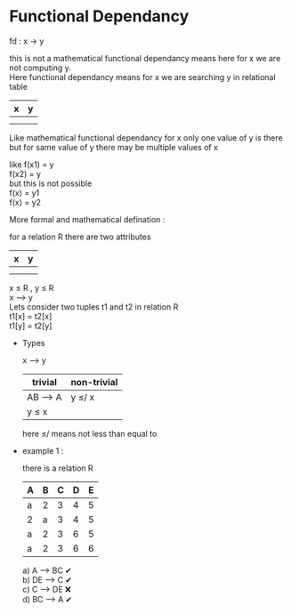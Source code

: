 # Functional Dependancy

  fd : x -> y 

  this is not a mathematical functional dependancy means here for x we are not 
  computing y. <br>
  Here functional dependancy means for x we are searching y in relational table <br>

  | x | y|
  |---|--|
  |   |   |
  |    |   |

  Like mathematical functional dependancy for x only one value of y is there
  but for same value of y there may be multiple values of x <br>

  like f(x1) = y <br>
       f(x2) = y <br>
  but this is not possible <br>
       f(x) = y1 <br>
       f(x) = y2 <br>  

  More formal and mathematical defination :

for a relation R there are two attributes <br>

  | x | y|
  |---|--|
  |   |   |
  |    |   |
         
  x ≤ R , y ≤ R   <br> 
  x --> y <br>
  Lets consider two tuples t1 and t2 in relation R <br>
  t1[x] = t2[x] <br>
  t1[y] = t2[y] <br>
  
 - Types <br>

   x --> y

   |trivial | non-trivial |
   |--------|-------------|
   |AB --> A  |     y ≤/ x  |
   |y ≤ x|   |
   
   here ≤/ means not less than equal to

 - example 1 : <br>

   there is a relation R

    |A|B|C|D|E|
    |-|-|-|-|-|
    |a|2|3|4|5|
    |2|a|3|4|5|
    |a|2|3|6|5|
    |a|2|3|6|6|

   a) A  --> BC ✔ <br>
   b) DE --> C ✔ <br>
   c) C  --> DE ❌ <br>
   d) BC --> A ✔ <br>
   
    
  
  

